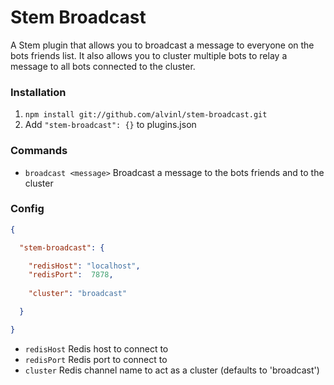 Stem Broadcast
===================
A Stem plugin that allows you to broadcast a message to everyone on the bots friends list. It also allows you to cluster multiple bots to relay a message to all bots connected to the cluster.

### Installation

1. `npm install git://github.com/alvinl/stem-broadcast.git`
2. Add `"stem-broadcast": {}` to plugins.json

### Commands

- `broadcast <message>` Broadcast a message to the bots friends and to the cluster

### Config

```json
{

  "stem-broadcast": {

    "redisHost": "localhost",
    "redisPort":  7878,
    
    "cluster": "broadcast"

  }

}

```

- `redisHost` Redis host to connect to
- `redisPort` Redis port to connect to
- `cluster` Redis channel name to act as a cluster (defaults to 'broadcast')